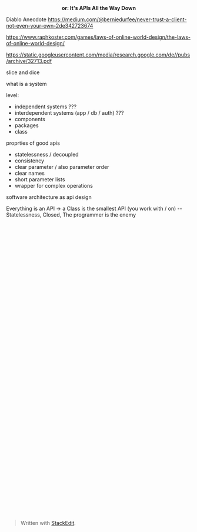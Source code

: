 <center><b>or: It's APIs All the Way Down</b></center>

Diablo Anecdote
https://medium.com/@berniedurfee/never-trust-a-client-not-even-your-own-2de342723674

https://www.raphkoster.com/games/laws-of-online-world-design/the-laws-of-online-world-design/
<image source="http://rosettacode.org/mw/images/d/d7/Fractal_tree.svg" />


https://static.googleusercontent.com/media/research.google.com/de//pubs/archive/32713.pdf


slice and dice

what is a system


level:
- independent systems ???
- interdependent systems (app / db / auth)  ???
- components 
- packages
- class

proprties of good apis
- statelessness / decoupled
- consistency
- clear parameter / also parameter order
- clear names
- short parameter lists
- wrapper for complex operations


software architecture as api design


Everything is an API
-> a Class is the smallest API (you work with / on)
-- Statelessness, Closed, The programmer is the enemy



<svg xmlns="http://www.w3.org/2000/svg"   
 xmlns:xlink="http://www.w3.org/1999/xlink"  
 width="400" height="320">  
  <style type="text/css"><![CDATA[  
 line { stroke: black; stroke-width: .05; }  
 circle { fill: black; }  
 ]]></style>  
   
<defs>  
  <g id="stem"> <line x1="0" y1="0" x2="0" y2="-1"/> </g>  
   
  <g id="l0"><use xlink:href="#stem"/></g>  
  <!-- These are identical except for the id and href. -->  
  <g id="l1"> <use xlink:href="#l0" transform="translate(0, -1) rotate(-35) scale(.7)"/>  
              <use xlink:href="#l0" transform="translate(0, -1) rotate(+35) scale(.7)"/>  
              <use xlink:href="#stem"/></g>  
  <g id="l2"> <use xlink:href="#l1" transform="translate(0, -1) rotate(-35) scale(.7)"/>  
              <use xlink:href="#l1" transform="translate(0, -1) rotate(+35) scale(.7)"/>  
              <use xlink:href="#stem"/></g>  
  <g id="l3"> <use xlink:href="#l2" transform="translate(0, -1) rotate(-35) scale(.7)"/>  
              <use xlink:href="#l2" transform="translate(0, -1) rotate(+35) scale(.7)"/>  
              <use xlink:href="#stem"/></g>  
  <g id="l4"> <use xlink:href="#l3" transform="translate(0, -1) rotate(-35) scale(.7)"/>  
              <use xlink:href="#l3" transform="translate(0, -1) rotate(+35) scale(.7)"/>  
              <use xlink:href="#stem"/></g>  
  <g id="l5"> <use xlink:href="#l4" transform="translate(0, -1) rotate(-35) scale(.7)"/>  
              <use xlink:href="#l4" transform="translate(0, -1) rotate(+35) scale(.7)"/>  
              <use xlink:href="#stem"/></g>  
  <g id="l6"> <use xlink:href="#l5" transform="translate(0, -1) rotate(-35) scale(.7)"/>  
              <use xlink:href="#l5" transform="translate(0, -1) rotate(+35) scale(.7)"/>  
              <use xlink:href="#stem"/></g>  
  <g id="l7"> <use xlink:href="#l6" transform="translate(0, -1) rotate(-35) scale(.7)"/>  
              <use xlink:href="#l6" transform="translate(0, -1) rotate(+35) scale(.7)"/>  
              <use xlink:href="#stem"/></g>  
  <g id="l8"> <use xlink:href="#l7" transform="translate(0, -1) rotate(-35) scale(.7)"/>  
              <use xlink:href="#l7" transform="translate(0, -1) rotate(+35) scale(.7)"/>  
              <use xlink:href="#stem"/></g>  
  <g id="l9"> <use xlink:href="#l8" transform="translate(0, -1) rotate(-35) scale(.7)"/>  
              <use xlink:href="#l8" transform="translate(0, -1) rotate(+35) scale(.7)"/>  
              <use xlink:href="#stem"/></g>  
</defs>  
   
<g transform="translate(200, 320) scale(100)">  
  <use xlink:href="#l9"/>  
</g>  
   
</svg>



> Written with [StackEdit](https://stackedit.io/).
<!--stackedit_data:
eyJoaXN0b3J5IjpbLTIwMDA3NTg5MDksLTEyMTY3NTc1NDEsMT
U5MDA5NDAxMCwxNjQzOTE4OTQ4LC0xNjYwNTAzMzEyLC0yNDg1
MDg2NTcsMjExMzU2MzYzOSwtMTk5OTMxODc3MiwtMjAyOTUzNT
g1MywtMTExNzk1ODg4Nyw0MDc4MjY3OTcsMjEwOTcyODQ5OSwx
MTQ1NjYyOTAzXX0=
-->